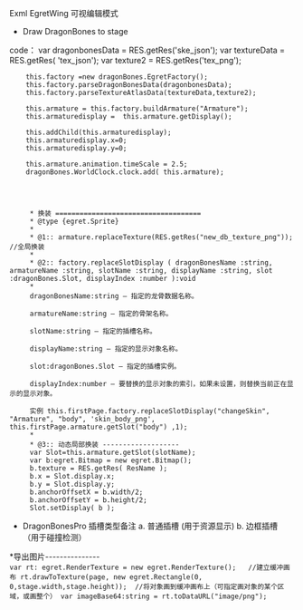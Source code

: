 Exml EgretWing 可视编辑模式

* Draw DragonBones to stage

code：
        var dragonbonesData = RES.getRes('ske_json');
        var textureData = RES.getRes( 'tex_json');
        var texture2 = RES.getRes('tex_png');

        this.factory =new dragonBones.EgretFactory();
        this.factory.parseDragonBonesData(dragonbonesData);
        this.factory.parseTextureAtlasData(textureData,texture2);

        this.armature = this.factory.buildArmature("Armature");
        this.armaturedisplay =  this.armature.getDisplay();

        this.addChild(this.armaturedisplay);
        this.armaturedisplay.x=0;
        this.armaturedisplay.y=0;

        this.armature.animation.timeScale = 2.5;
        dragonBones.WorldClock.clock.add( this.armature);




         * 换装 ====================================
         * @type {egret.Sprite}
         *
         * @1:: armature.replaceTexture(RES.getRes("new_db_texture_png")); //全局换装
         *
         * @2:: factory.replaceSlotDisplay ( dragonBonesName :string, armatureName :string, slotName :string, displayName :string, slot :dragonBones.Slot, displayIndex :number ):void
         *
         dragonBonesName:string — 指定的龙骨数据名称。

         armatureName:string — 指定的骨架名称。

         slotName:string — 指定的插槽名称。

         displayName:string — 指定的显示对象名称。

         slot:dragonBones.Slot — 指定的插槽实例。

         displayIndex:number — 要替换的显示对象的索引，如果未设置，则替换当前正在显示的显示对象。

         实例 this.firstPage.factory.replaceSlotDisplay("changeSkin", "Armature", "body", 'skin_body_png', this.firstPage.armature.getSlot("body") ,1);
         *
         * @3:: 动态局部换装 -------------------
         var Slot=this.armature.getSlot(slotName);
         var b:egret.Bitmap = new egret.Bitmap();
         b.texture = RES.getRes( ResName );
         b.x = Slot.display.x;
         b.y = Slot.display.y;
         b.anchorOffsetX = b.width/2;
         b.anchorOffsetY = b.height/2;
         Slot.setDisplay( b );


* DragonBonesPro 插槽类型备注
a. 普通插槽 (用于资源显示)
b. 边框插槽 （用于碰撞检测）

*导出图片---------------<br>
       `
        var rt: egret.RenderTexture = new egret.RenderTexture();   //建立缓冲画布
        rt.drawToTexture(page, new egret.Rectangle(0, 0,stage.width,stage.height));  //将对象画到缓冲画布上（可指定画对象的某个区域，或画整个）
        var imageBase64:string = rt.toDataURL("image/png");
        `